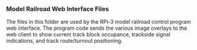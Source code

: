 ### Model Railroad Web Interface Files
The files in this folder are used by the RPi-3 model railroad control program web interface. The program code sends
the various image overlays to the web client to show current track block occupance, trackside signal indications, 
and track route/turnout positioning.
